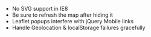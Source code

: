 * No SVG support in IE8
* Be sure to refresh the map after hiding it
* Leaflet popups interfere with jQuery Mobile links
* Handle Geolocation & localStorage failures gracefully
